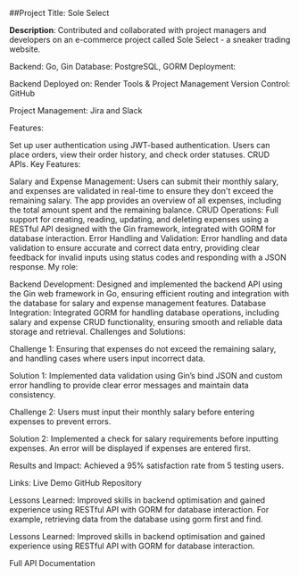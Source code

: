 ##Project Title: Sole Select

**Description**: Contributed and collaborated with project managers and developers on an e-commerce project called Sole Select - a sneaker trading website.

Backend: Go, Gin
Database: PostgreSQL, GORM
Deployment:

Backend Deployed on: Render
Tools & Project Management
Version Control: GitHub

Project Management: Jira and Slack

Features:

Set up user authentication using JWT-based authentication.
Users can place orders, view their order history, and check order statuses.
CRUD APIs.
Key Features:

Salary and Expense Management: Users can submit their monthly salary, and expenses are validated in real-time to ensure they don't exceed the remaining salary. The app provides an overview of all expenses, including the total amount spent and the remaining balance.
CRUD Operations: Full support for creating, reading, updating, and deleting expenses using a RESTful API designed with the Gin framework, integrated with GORM for database interaction.
Error Handling and Validation: Error handling and data validation to ensure accurate and correct data entry, providing clear feedback for invalid inputs using status codes and responding with a JSON response.
My role:

Backend Development: Designed and implemented the backend API using the Gin web framework in Go, ensuring efficient routing and integration with the database for salary and expense management features.
Database Integration: Integrated GORM for handling database operations, including salary and expense CRUD functionality, ensuring smooth and reliable data storage and retrieval.
Challenges and Solutions:

Challenge 1: Ensuring that expenses do not exceed the remaining salary, and handling cases where users input incorrect data.

Solution 1: Implemented data validation using Gin’s bind JSON and custom error handling to provide clear error messages and maintain data consistency.

Challenge 2: Users must input their monthly salary before entering expenses to prevent errors.

Solution 2: Implemented a check for salary requirements before inputting expenses. An error will be displayed if expenses are entered first.

Results and Impact: Achieved a 95% satisfaction rate from 5 testing users.

Links: Live Demo GitHub Repository

Lessons Learned: Improved skills in backend optimisation and gained experience using RESTful API with GORM for database interaction. For example, retrieving data from the database using gorm first and find.

Lessons Learned: Improved skills in backend optimisation and gained experience using RESTful API with GORM for database interaction.

Full API Documentation
